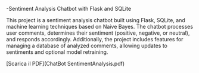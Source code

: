 -Sentiment Analysis Chatbot with Flask and SQLite

This project is a sentiment analysis chatbot built using Flask, SQLite, and machine learning techniques based on Naive Bayes. 
The chatbot processes user comments, determines their sentiment (positive, negative, or neutral), and responds accordingly. 
Additionally, the project includes features for managing a database of analyzed comments, allowing updates to sentiments and optional model retraining.

[Scarica il PDF](ChatBot SentimentAnalysis.pdf)
